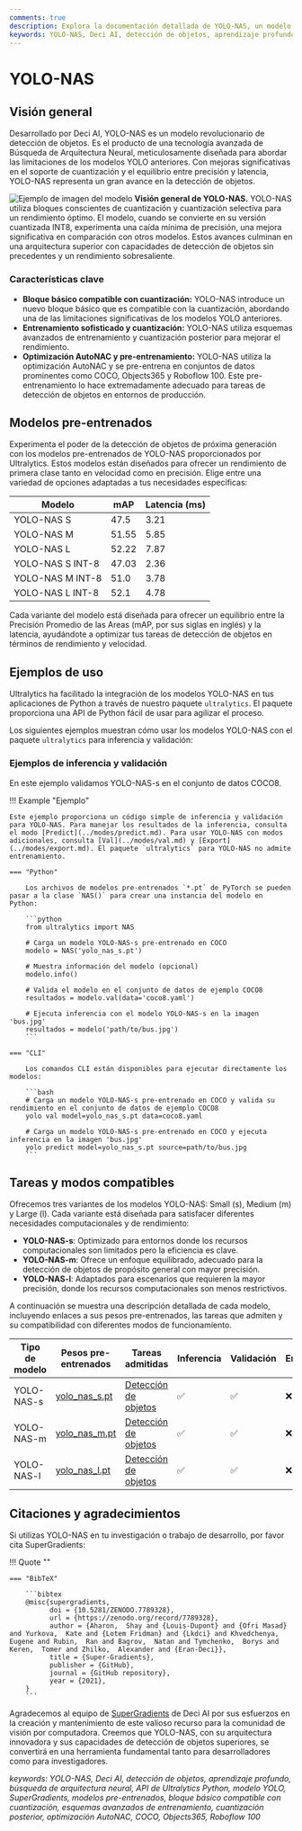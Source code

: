 ```yaml
---
comments: true
description: Explora la documentación detallada de YOLO-NAS, un modelo de detección de objetos superior. Aprende sobre sus características, modelos pre-entrenados, uso con la API de Ultralytics Python, y más.
keywords: YOLO-NAS, Deci AI, detección de objetos, aprendizaje profundo, búsqueda de arquitectura neural, API de Ultralytics Python, modelo YOLO, modelos pre-entrenados, cuantización, optimización, COCO, Objects365, Roboflow 100
---
```


# YOLO-NAS

## Visión general

Desarrollado por Deci AI, YOLO-NAS es un modelo revolucionario de detección de objetos. Es el producto de una tecnología avanzada de Búsqueda de Arquitectura Neural, meticulosamente diseñada para abordar las limitaciones de los modelos YOLO anteriores. Con mejoras significativas en el soporte de cuantización y el equilibrio entre precisión y latencia, YOLO-NAS representa un gran avance en la detección de objetos.

![Ejemplo de imagen del modelo](https://learnopencv.com/wp-content/uploads/2023/05/yolo-nas_COCO_map_metrics.png)
**Visión general de YOLO-NAS.** YOLO-NAS utiliza bloques conscientes de cuantización y cuantización selectiva para un rendimiento óptimo. El modelo, cuando se convierte en su versión cuantizada INT8, experimenta una caída mínima de precisión, una mejora significativa en comparación con otros modelos. Estos avances culminan en una arquitectura superior con capacidades de detección de objetos sin precedentes y un rendimiento sobresaliente.

### Características clave

- **Bloque básico compatible con cuantización:** YOLO-NAS introduce un nuevo bloque básico que es compatible con la cuantización, abordando una de las limitaciones significativas de los modelos YOLO anteriores.
- **Entrenamiento sofisticado y cuantización:** YOLO-NAS utiliza esquemas avanzados de entrenamiento y cuantización posterior para mejorar el rendimiento.
- **Optimización AutoNAC y pre-entrenamiento:** YOLO-NAS utiliza la optimización AutoNAC y se pre-entrena en conjuntos de datos prominentes como COCO, Objects365 y Roboflow 100. Este pre-entrenamiento lo hace extremadamente adecuado para tareas de detección de objetos en entornos de producción.

## Modelos pre-entrenados

Experimenta el poder de la detección de objetos de próxima generación con los modelos pre-entrenados de YOLO-NAS proporcionados por Ultralytics. Estos modelos están diseñados para ofrecer un rendimiento de primera clase tanto en velocidad como en precisión. Elige entre una variedad de opciones adaptadas a tus necesidades específicas:

| Modelo           | mAP   | Latencia (ms) |
|------------------|-------|---------------|
| YOLO-NAS S       | 47.5  | 3.21          |
| YOLO-NAS M       | 51.55 | 5.85          |
| YOLO-NAS L       | 52.22 | 7.87          |
| YOLO-NAS S INT-8 | 47.03 | 2.36          |
| YOLO-NAS M INT-8 | 51.0  | 3.78          |
| YOLO-NAS L INT-8 | 52.1  | 4.78          |

Cada variante del modelo está diseñada para ofrecer un equilibrio entre la Precisión Promedio de las Areas (mAP, por sus siglas en inglés) y la latencia, ayudándote a optimizar tus tareas de detección de objetos en términos de rendimiento y velocidad.

## Ejemplos de uso

Ultralytics ha facilitado la integración de los modelos YOLO-NAS en tus aplicaciones de Python a través de nuestro paquete `ultralytics`. El paquete proporciona una API de Python fácil de usar para agilizar el proceso.

Los siguientes ejemplos muestran cómo usar los modelos YOLO-NAS con el paquete `ultralytics` para inferencia y validación:

### Ejemplos de inferencia y validación

En este ejemplo validamos YOLO-NAS-s en el conjunto de datos COCO8.

!!! Example "Ejemplo"

    Este ejemplo proporciona un código simple de inferencia y validación para YOLO-NAS. Para manejar los resultados de la inferencia, consulta el modo [Predict](../modes/predict.md). Para usar YOLO-NAS con modos adicionales, consulta [Val](../modes/val.md) y [Export](../modes/export.md). El paquete `ultralytics` para YOLO-NAS no admite entrenamiento.

    === "Python"

        Los archivos de modelos pre-entrenados `*.pt` de PyTorch se pueden pasar a la clase `NAS()` para crear una instancia del modelo en Python:

        ```python
        from ultralytics import NAS

        # Carga un modelo YOLO-NAS-s pre-entrenado en COCO
        modelo = NAS('yolo_nas_s.pt')

        # Muestra información del modelo (opcional)
        modelo.info()

        # Valida el modelo en el conjunto de datos de ejemplo COCO8
        resultados = modelo.val(data='coco8.yaml')

        # Ejecuta inferencia con el modelo YOLO-NAS-s en la imagen 'bus.jpg'
        resultados = modelo('path/to/bus.jpg')
        ```

    === "CLI"

        Los comandos CLI están disponibles para ejecutar directamente los modelos:

        ```bash
        # Carga un modelo YOLO-NAS-s pre-entrenado en COCO y valida su rendimiento en el conjunto de datos de ejemplo COCO8
        yolo val model=yolo_nas_s.pt data=coco8.yaml

        # Carga un modelo YOLO-NAS-s pre-entrenado en COCO y ejecuta inferencia en la imagen 'bus.jpg'
        yolo predict model=yolo_nas_s.pt source=path/to/bus.jpg
        ```

## Tareas y modos compatibles

Ofrecemos tres variantes de los modelos YOLO-NAS: Small (s), Medium (m) y Large (l). Cada variante está diseñada para satisfacer diferentes necesidades computacionales y de rendimiento:

- **YOLO-NAS-s**: Optimizado para entornos donde los recursos computacionales son limitados pero la eficiencia es clave.
- **YOLO-NAS-m**: Ofrece un enfoque equilibrado, adecuado para la detección de objetos de propósito general con mayor precisión.
- **YOLO-NAS-l**: Adaptados para escenarios que requieren la mayor precisión, donde los recursos computacionales son menos restrictivos.

A continuación se muestra una descripción detallada de cada modelo, incluyendo enlaces a sus pesos pre-entrenados, las tareas que admiten y su compatibilidad con diferentes modos de funcionamiento.

| Tipo de modelo | Pesos pre-entrenados                                                                          | Tareas admitidas                           | Inferencia | Validación | Entrenamiento | Exportación |
|----------------|-----------------------------------------------------------------------------------------------|--------------------------------------------|------------|------------|---------------|-------------|
| YOLO-NAS-s     | [yolo_nas_s.pt](https://github.com/ultralytics/assets/releases/download/v0.0.0/yolo_nas_s.pt) | [Detección de objetos](../tasks/detect.md) | ✅          | ✅          | ❌             | ✅           |
| YOLO-NAS-m     | [yolo_nas_m.pt](https://github.com/ultralytics/assets/releases/download/v0.0.0/yolo_nas_m.pt) | [Detección de objetos](../tasks/detect.md) | ✅          | ✅          | ❌             | ✅           |
| YOLO-NAS-l     | [yolo_nas_l.pt](https://github.com/ultralytics/assets/releases/download/v0.0.0/yolo_nas_l.pt) | [Detección de objetos](../tasks/detect.md) | ✅          | ✅          | ❌             | ✅           |

## Citaciones y agradecimientos

Si utilizas YOLO-NAS en tu investigación o trabajo de desarrollo, por favor cita SuperGradients:

!!! Quote ""

    === "BibTeX"

        ```bibtex
        @misc{supergradients,
              doi = {10.5281/ZENODO.7789328},
              url = {https://zenodo.org/record/7789328},
              author = {Aharon,  Shay and {Louis-Dupont} and {Ofri Masad} and Yurkova,  Kate and {Lotem Fridman} and {Lkdci} and Khvedchenya,  Eugene and Rubin,  Ran and Bagrov,  Natan and Tymchenko,  Borys and Keren,  Tomer and Zhilko,  Alexander and {Eran-Deci}},
              title = {Super-Gradients},
              publisher = {GitHub},
              journal = {GitHub repository},
              year = {2021},
        }
        ```

Agradecemos al equipo de [SuperGradients](https://github.com/Deci-AI/super-gradients/) de Deci AI por sus esfuerzos en la creación y mantenimiento de este valioso recurso para la comunidad de visión por computadora. Creemos que YOLO-NAS, con su arquitectura innovadora y sus capacidades de detección de objetos superiores, se convertirá en una herramienta fundamental tanto para desarrolladores como para investigadores.

*keywords: YOLO-NAS, Deci AI, detección de objetos, aprendizaje profundo, búsqueda de arquitectura neural, API de Ultralytics Python, modelo YOLO, SuperGradients, modelos pre-entrenados, bloque básico compatible con cuantización, esquemas avanzados de entrenamiento, cuantización posterior, optimización AutoNAC, COCO, Objects365, Roboflow 100*
